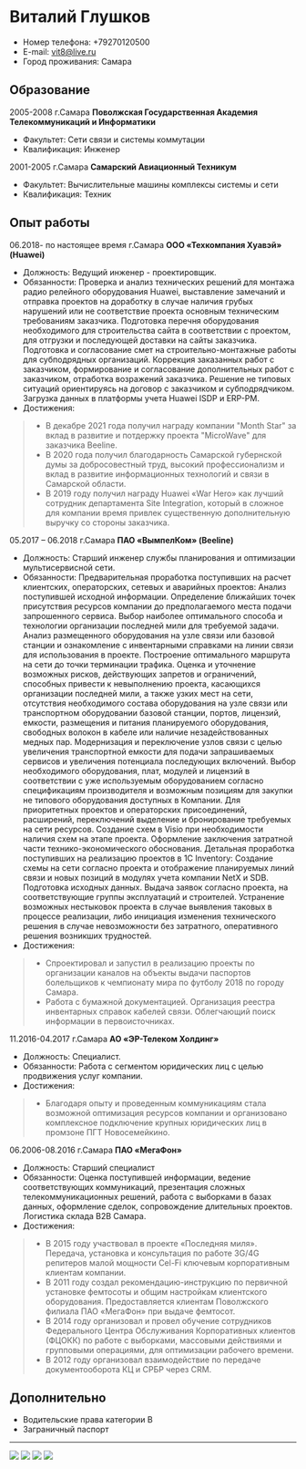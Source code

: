 # Виталий Глушков

- Номер телефона:    +79270120500
- E-mail:            vit8@live.ru
- Город проживания:  Самара

## Образование

2005-2008 г.Самара
**Поволжская Государственная Академия Телекоммуникаций и Информатики**
- Факультет: Сети связи и системы коммутации
- Квалификация: Инженер

2001-2005 г.Самара
**Самарский Авиационный Техникум**
- Факультет: Вычислительные машины комплексы системы и сети
- Квалификация: Техник

## Опыт работы

06.2018- по настоящее время г.Самара
**ООО «Техкомпания Хуавэй» (Huawei)**
- Должность: Ведущий инженер - проектировщик.
- Обязанности: Проверка и анализ технических решений для монтажа радио релейного оборудования Huawei, выставление замечаний и отправка проектов на доработку в случае наличия грубых нарушений или не соответствие проекта основным техническим требованиям заказчика. Подготовка перечня оборудования необходимого для строительства сайта в соответствии с проектом, для отгрузки и последующей доставки на сайты заказчика. Подготовка и согласование смет на строительно-монтажные работы для субподрядных организаций. Коррекция заказанных работ с заказчиком, формирование и согласование дополнительных работ с заказчиком, отработка возражений заказчика. Решение не типовых ситуаций ориентируясь на договор с заказчиком и субподрядчиком. Загрузка данных в платформы учета Huawei ISDP и ERP-PM.
- Достижения:
> - В декабре 2021 года получил награду компании "Month Star" за вклад в развитие и потдержку проекта "MicroWave" для заказчика Beeline.
> - В 2020 года получил благодарность Самарской губернской думы за добросовестный труд, высокий профессионализм и вклад в развитие информационных технологий и связи в Самарской области.
> - В 2019 году получил награду Huawei «War Hero» как лучший сотрудник департамента Site Integration, который в сложное для компании время привлек существенную дополнительную выручку со стороны заказчика.

05.2017 – 06.2018 г.Самара
**ПАО «ВымпелКом» (Beeline)**
- Должность: Старший инженер службы планирования и оптимизации мультисервисной сети.
- Обязанности: Предварительная проработка поступивших на расчет клиентских, операторских, сетевых и аварийных проектов: Анализ поступившей исходной информации. Определение ближайших точек присутствия ресурсов компании до предполагаемого места подачи запрошенного сервиса. Выбор наиболее оптимального способа и технологии организации последней мили для требуемой задачи. Анализ размещенного оборудования на узле связи или базовой станции и ознакомление с инвентарными справками на линии связи для использования в проекте. Построение оптимального маршрута на сети до точки терминации трафика. Оценка и уточнение возможных рисков, действующих запретов и ограничений, способных привести к невыполнению проекта, касающихся организации последней мили, а также узких мест на сети, отсутствия необходимого состава оборудования на узле связи или транспортном оборудовании базовой станции, портов, лицензий, емкости, размещения и питания планируемого оборудования, свободных волокон в кабеле или наличие незадействованных медных пар. Модернизация и переключение узлов связи с целью увеличения транспортной емкости для подачи запрашиваемых сервисов и увеличения потенциала последующих включений. Выбор необходимого оборудования, плат, модулей и лицензий в соответствии с уже используемым оборудованием согласно спецификациям производителя и возможным позициям для закупки не типового оборудования доступных в Компании. Для приоритетных проектов и операторских присоединений, расширений, переключений выделение и бронирование требуемых на сети ресурсов. Создание схем в Visio при необходимости наличия схем на этапе проекта. Оформление заключения затратной части технико-экономического обоснования. Детальная проработка поступивших на реализацию проектов в 1С Inventory: Создание схемы на сети согласно проекта и отображение планируемых линий связи и новых позиций в модулях учета компании NetX и SDB. Подготовка исходных данных. Выдача заявок согласно проекта, на соответствующие группы эксплуатаций и строителей. Устранение возможных нестыковок проекта в случае выявления таковых в процессе реализации, либо инициация изменения технического решения в случае невозможности без затратного, оперативного решения возникших трудностей.
- Достижения:
> - Спроектировал и запустил в реализацию проекты по организации каналов на объекты выдачи паспортов болельщиков к чемпионату мира по футболу 2018 по городу Самара.
> - Работа с бумажной документацией. Организация реестра инвентарных справок кабелей связи. Облегчающий поиск информации в первоисточниках.

11.2016-04.2017 г.Самара
**АО «ЭР-Телеком Холдинг»**
- Должность: Специалист.
- Обязанности: Работа с сегментом юридических лиц с целью продвижения услуг компании.
- Достижения:
> - Благодаря опыту и проведенным коммуникациям стала возможной оптимизация ресурсов компании и организовано комплексное подключение крупных юридических лиц в промзоне ПГТ Новосемейкино.

06.2006-08.2016 г.Самара
**ПАО «МегаФон»**
- Должность: Старший специалист
- Обязанности: Оценка поступившей информации, ведение соответствующих коммуникаций, презентация сложных телекоммуникационных решений, работа с выборками в базах данных, оформление сделок, сопровождение длительных проектов. Логистика склада B2B Самара.
- Достижения:
> - В 2015 году участвовал в проекте «Последняя миля». Передача, установка и консультация по работе 3G/4G репитеров малой мощности Cel-Fi ключевым корпоративным клиентам компании. 
> - В 2011 году создал рекомендацию-инструкцию по первичной установке фемтосоты и общим настройкам клиентского оборудования. Предоставляется клиентам Поволжского филиала ПАО «МегаФон» при выдаче фемтосот.
> - В 2014 году организовал и провел обучение сотрудников Федерального Центра Обслуживания Корпоративных клиентов (ФЦОКК) по работе с выборками, массовыми действиями и групповыми операциями, для оптимизации рабочего времени.
> - В 2012 году организовал взаимодействие по передаче документооборота КЦ и СРБР через CRM.

## Дополнительно
- Водительские права категории B
- Заграничный паспорт


---

![](img/foto.jpeg)
![](img/gramora.jpeg)
![](img/IMG_1726.jpg)
![](img/war_heroes.jpeg)
